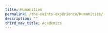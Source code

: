```yaml
---
title: Humanities
permalink: /the-saints-experience/Humanities/
description: ""
third_nav_title: Academics
---
```

